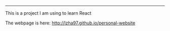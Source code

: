 ---
This is a project I am using to learn React

The webpage is here: http://lzha97.github.io/personal-website